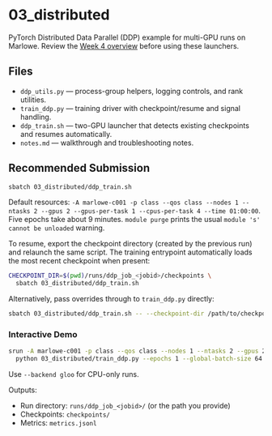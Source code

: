 # 03_distributed

PyTorch Distributed Data Parallel (DDP) example for multi-GPU runs on Marlowe. Review the [Week 4 overview](../README.md) before using these launchers.

## Files
- `ddp_utils.py` — process-group helpers, logging controls, and rank utilities.
- `train_ddp.py` — training driver with checkpoint/resume and signal handling.
- `ddp_train.sh` — two-GPU launcher that detects existing checkpoints and resumes automatically.
- `notes.md` — walkthrough and troubleshooting notes.

## Recommended Submission

```bash
sbatch 03_distributed/ddp_train.sh
```

Default resources: `-A marlowe-c001 -p class --qos class --nodes 1 --ntasks 2 --gpus 2 --gpus-per-task 1 --cpus-per-task 4 --time 01:00:00`. Five epochs take about 9 minutes. `module purge` prints the usual `module 's' cannot be unloaded` warning.

To resume, export the checkpoint directory (created by the previous run) and relaunch the same script. The training entrypoint automatically loads the most recent checkpoint when present:

```bash
CHECKPOINT_DIR=$(pwd)/runs/ddp_job_<jobid>/checkpoints \
  sbatch 03_distributed/ddp_train.sh
```

Alternatively, pass overrides through to `train_ddp.py` directly:

```bash
sbatch 03_distributed/ddp_train.sh -- --checkpoint-dir /path/to/checkpoints --output-dir /path/to/run --resume
```

### Interactive Demo

```bash
srun -A marlowe-c001 -p class --qos class --nodes 1 --ntasks 2 --gpus 2 --cpus-per-task 4 --time 00:20:00 \
  python 03_distributed/train_ddp.py --epochs 1 --global-batch-size 64 --micro-batch-size 32
```

Use `--backend gloo` for CPU-only runs.

Outputs:
- Run directory: `runs/ddp_job_<jobid>/` (or the path you provide)
- Checkpoints: `checkpoints/`
- Metrics: `metrics.jsonl`
